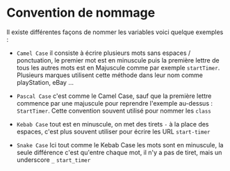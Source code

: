 # Convention de nommage 

Il existe différentes façons de nommer les variables voici quelque exemples : 

*   `Camel Case` il consiste à écrire plusieurs mots sans espaces / ponctuation, le premier mot est en minuscule puis la première lettre de tous les autres mots est en Majuscule comme par exemple `startTimer`. Plusieurs marques utilisent cette méthode dans leur nom comme playStation, eBay ...

*   `Pascal Case` c'est comme le Camel Case, sauf que la première lettre commence par une majuscule pour reprendre l'exemple au-dessus : `StartTimer`. Cette convention souvent utilisé pour nommer les `class`

*   `Kebab Case` tout est en minuscule, on met des tirets `-` à la place des espaces, c'est plus souvent utiliser pour écrire les URL `start-timer`

*   `Snake Case` Ici tout comme le Kebab Case les mots sont en minuscule, la seule différence c'est qu'entre chaque mot, il n'y a pas de tiret, mais un underscore `_` `start_timer`


